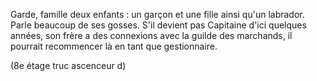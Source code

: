 Garde, famille deux enfants : un garçon et une fille ainsi qu'un labrador. Parle beaucoup de ses gosses. S'il devient pas Capitaine d'ici quelques années, son frère a des connexions avec la guilde des marchands, il pourrait recommencer là en tant que gestionnaire.

(8e étage truc ascenceur d)